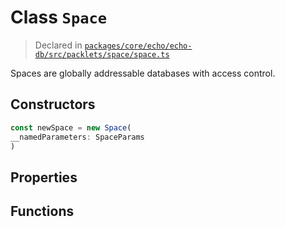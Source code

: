 # Class `Space`
> Declared in [`packages/core/echo/echo-db/src/packlets/space/space.ts`](https://github.com/dxos/protocols/blob/main/packages/core/echo/echo-db/src/packlets/space/space.ts#L41)

Spaces are globally addressable databases with access control.

## Constructors
```ts
const newSpace = new Space(
__namedParameters: SpaceParams
)
```

## Properties

## Functions
